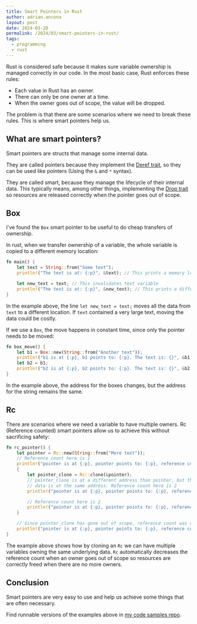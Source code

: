 ```yaml
---
title: Smart Pointers in Rust
author: adrian.ancona
layout: post
date: 2024-03-20
permalink: /2024/03/smart-pointers-in-rust/
tags:
  - programming
  - rust
---
```


Rust is considered safe because it makes sure variable ownership is managed correctly in our code. In the most basic case, Rust enforces these rules:

- Each value in Rust has an owner.
- There can only be one owner at a time.
- When the owner goes out of scope, the value will be dropped.

The problem is that there are some scenarios where we need to break these rules. This is where smart pointers help us.

## What are smart pointers?

Smart pointers are structs that manage some internal data.

They are called pointers because they implement the [Deref trait](https://doc.rust-lang.org/std/ops/trait.Deref.html), so they can be used like pointers (Using the `&` and `*` syntax).

<!--more-->

They are called smart, because they manage the lifecycle of their internal data. This typically means, among other things, implementing the [Drop trait](https://doc.rust-lang.org/std/ops/trait.Drop.html) so resources are released correctly when the pointer goes out of scope.

## Box<T>

I've found the `Box` smart pointer to be useful to do cheap transfers of ownership.

In rust, when we transfer ownership of a variable, the whole variable is copied to a different memory location:

```rust
fn main() {
    let text = String::from("Some text");
    println!("The text is at: {:p}", &text); // This prints a memory location

    let new_text = text; // This invalidates text variable
    println!("The text is at: {:p}", &new_text); // This prints a different memory location
}
```

In the example above, the line `let new_text = text;` moves all the data from `text` to a different location. If `text` contained a very large text, moving the data could be costly.

If we use a `Box`, the move happens in constant time, since only the pointer needs to be moved:

```rust
fn box_move() {
    let b1 = Box::new(String::from("Another text"));
    println!("b1 is at {:p}, b1 points to: {:p}. The text is: {}", &b1, b1, b1);
    let b2 = b1;
    println!("b2 is at {:p}, b2 points to: {:p}. The text is: {}", &b2, b2, b2);
}
```

In the example above, the address for the boxes changes, but the address for the string remains the same.


## Rc<T>

There are scenarios where we need a variable to have multiple owners. Rc (Reference counted) smart pointers allow us to achieve this without sacrificing safety:

```rust
fn rc_pointer() {
    let pointer = Rc::new(String::from("More text"));
    // Reference count here is 1
    println!("pointer is at {:p}, pointer points to: {:p}, reference count is: {}", &pointer, pointer, Rc::strong_count(&pointer));
    {
        let pointer_clone = Rc::clone(&pointer);
        // pointer_clone is at a different address than pointer, but the underlying
        // data is at the same address. Reference count here is 2
        println!("pointer is at {:p}, pointer points to: {:p}, reference count is: {}", &pointer_clone, pointer_clone, Rc::strong_count(&pointer_clone));

        // Reference count here is 2
        println!("pointer is at {:p}, pointer points to: {:p}, reference count is: {}", &pointer, pointer, Rc::strong_count(&pointer));
    }

    // Since pointer_clone has gone out of scope, reference count was decreased to 1
    println!("pointer is at {:p}, pointer points to: {:p}, reference count is: {}", &pointer, pointer, Rc::strong_count(&pointer));
}
```

The example above shows how by cloning an `Rc` we can have multiple variables owning the same underlying data. `Rc` automatically decreases the reference count when an owner goes out of scope so resources are correctly freed when there are no more owners.

## Conclusion

Smart pointers are very easy to use and help us achieve some things that are often necessary.

Find runnable versions of the examples above in [my code samples repo](https://github.com/soonick/ncona-code-samples/tree/master/smart-pointers-in-rust).
